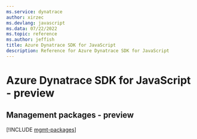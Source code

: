 ```yaml
---
ms.service: dynatrace
author: xirzec
ms.devlang: javascript
ms.data: 07/22/2022
ms.topic: reference
ms.author: jeffish
title: Azure Dynatrace SDK for JavaScript
description: Reference for Azure Dynatrace SDK for JavaScript
---
```

# Azure Dynatrace SDK for JavaScript - preview

## Management packages - preview
[!INCLUDE [mgmt-packages](dynatrace-mgmt-index.md)]